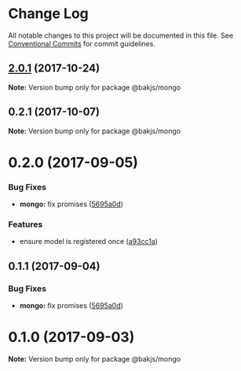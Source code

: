 # Change Log

All notable changes to this project will be documented in this file.
See [Conventional Commits](https://conventionalcommits.org) for commit guidelines.

<a name="2.0.1"></a>
## [2.0.1](https://github.com/bakjs/plugins/compare/@bakjs/mongo@0.2.1...@bakjs/mongo@2.0.1) (2017-10-24)




**Note:** Version bump only for package @bakjs/mongo

<a name="0.2.1"></a>
## 0.2.1 (2017-10-07)




**Note:** Version bump only for package @bakjs/mongo

<a name="0.2.0"></a>
# 0.2.0 (2017-09-05)


### Bug Fixes

* **mongo:** fix promises ([5695a0d](https://github.com/bakjs/bak/commit/5695a0d))


### Features

* ensure model is registered once ([a93cc1a](https://github.com/bakjs/bak/commit/a93cc1a))




<a name="0.1.1"></a>
## 0.1.1 (2017-09-04)


### Bug Fixes

* **mongo:** fix promises ([5695a0d](https://github.com/bakjs/bak/commit/5695a0d))




<a name="0.1.0"></a>
# 0.1.0 (2017-09-03)




**Note:** Version bump only for package @bakjs/mongo
